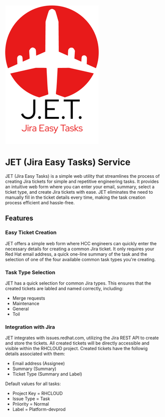 ![](JET_Logo.png)

# JET (Jira Easy Tasks) Service
JET (Jira Easy Tasks) is a simple web utility that streamlines the process of creating Jira tickets for simple and repetitive engineering tasks. It provides an intuitive web form where you can enter your email, summary, select a ticket type, and create Jira tickets with ease. JET eliminates the need to manually fill in the ticket details every time, making the task creation process efficient and hassle-free.

## Features

### Easy Ticket Creation
JET offers a simple web form where HCC engineers can quickly enter the necessary details for creating a common Jira ticket. It only requires your Red Hat email address, a quick one-line summary of the task and the selection of one of the four available common task types you're creating.

### Task Type Selection
JET has a quick selection for common Jira types. This ensures that the created tickets are labled and named correctly, including:
 - Merge requests
 - Maintenance
 - General
 - Toil

### Integration with Jira
JET integrates with issues.redhat.com, utilizing the Jira REST API to create and store the tickets. All created tickets will be directly accessible and visible within the RHCLOUD project. Created tickets have the followig details associated with them:
 - Email address (Assignee)
 - Summary (Summary)
 - Ticket Type (Summary and Label)
 
 Default values for all tasks:
  - Project Key = RHCLOUD
  - Issue Type = Task
  - Priiority = Normal
  - Label = Platform-devprod

